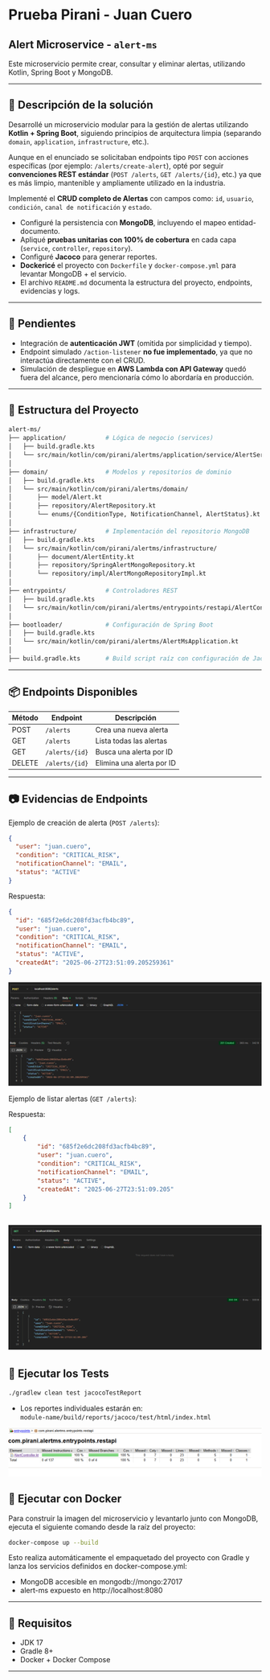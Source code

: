 
# Prueba Pirani - Juan Cuero

## Alert Microservice - `alert-ms`

Este microservicio permite crear, consultar y eliminar alertas, utilizando Kotlin, Spring Boot y MongoDB.


---

## 📝 Descripción de la solución

Desarrollé un microservicio modular para la gestión de alertas utilizando **Kotlin + Spring Boot**, siguiendo principios de arquitectura limpia (separando `domain`, `application`, `infrastructure`, etc.).

Aunque en el enunciado se solicitaban endpoints tipo `POST` con acciones específicas (por ejemplo: `/alerts/create-alert`), opté por seguir **convenciones REST estándar** (`POST /alerts`, `GET /alerts/{id}`, etc.) ya que es más limpio, mantenible y ampliamente utilizado en la industria.

Implementé el **CRUD completo de Alertas** con campos como: `id`, `usuario`, `condición`, `canal de notificación` y `estado`.

- Configuré la persistencia con **MongoDB**, incluyendo el mapeo entidad-documento.
- Apliqué **pruebas unitarias con 100% de cobertura** en cada capa (`service`, `controller`, `repository`).
- Configuré **Jacoco** para generar reportes.
- **Dockericé** el proyecto con `Dockerfile` y `docker-compose.yml` para levantar MongoDB + el servicio.
- El archivo `README.md` documenta la estructura del proyecto, endpoints, evidencias y logs.

---

## 🔧 Pendientes

- Integración de **autenticación JWT** (omitida por simplicidad y tiempo).
- Endpoint simulado `/action-listener` **no fue implementado**, ya que no interactúa directamente con el CRUD.
- Simulación de despliegue en **AWS Lambda con API Gateway** quedó fuera del alcance, pero mencionaría cómo lo abordaría en producción.
---

## 📁 Estructura del Proyecto

```bash
alert-ms/
├── application/           # Lógica de negocio (services)
│   ├── build.gradle.kts
│   └── src/main/kotlin/com/pirani/alertms/application/service/AlertService.kt
│
├── domain/                # Modelos y repositorios de dominio
│   ├── build.gradle.kts
│   └── src/main/kotlin/com/pirani/alertms/domain/
│       ├── model/Alert.kt
│       ├── repository/AlertRepository.kt
│       └── enums/{ConditionType, NotificationChannel, AlertStatus}.kt
│
├── infrastructure/        # Implementación del repositorio MongoDB
│   ├── build.gradle.kts
│   └── src/main/kotlin/com/pirani/alertms/infrastructure/
│       ├── document/AlertEntity.kt
│       ├── repository/SpringAlertMongoRepository.kt
│       └── repository/impl/AlertMongoRepositoryImpl.kt
│
├── entrypoints/           # Controladores REST
│   ├── build.gradle.kts
│   └── src/main/kotlin/com/pirani/alertms/entrypoints/restapi/AlertController.kt
│
├── bootloader/            # Configuración de Spring Boot
│   ├── build.gradle.kts
│   └── src/main/kotlin/com/pirani/alertms/AlertMsApplication.kt
│
├── build.gradle.kts       # Build script raíz con configuración de Jacoco, JUnit y merge report
```

---

## 📦 Endpoints Disponibles

| Método | Endpoint         | Descripción                   |
|--------|------------------|-------------------------------|
| POST   | `/alerts`        | Crea una nueva alerta         |
| GET    | `/alerts`        | Lista todas las alertas       |
| GET    | `/alerts/{id}`   | Busca una alerta por ID       |
| DELETE | `/alerts/{id}`   | Elimina una alerta por ID     |

---

## 📷 Evidencias de Endpoints

Ejemplo de creación de alerta (`POST /alerts`):

```json
{
  "user": "juan.cuero",
  "condition": "CRITICAL_RISK",
  "notificationChannel": "EMAIL",
  "status": "ACTIVE"
}
```

Respuesta:

```json
{
  "id": "685f2e6dc208fd3acfb4bc89",
  "user": "juan.cuero",
  "condition": "CRITICAL_RISK",
  "notificationChannel": "EMAIL",
  "status": "ACTIVE",
  "createdAt": "2025-06-27T23:51:09.205259361"
}
```

![F1](https://raw.githubusercontent.com/juancuero/alert-ms/refs/heads/main/screens/create.png)

Ejemplo de listar alertas (`GET /alerts`):

Respuesta:

```json
[
    {
        "id": "685f2e6dc208fd3acfb4bc89",
        "user": "juan.cuero",
        "condition": "CRITICAL_RISK",
        "notificationChannel": "EMAIL",
        "status": "ACTIVE",
        "createdAt": "2025-06-27T23:51:09.205"
    }
]
```

![F2](https://raw.githubusercontent.com/juancuero/alert-ms/refs/heads/main/screens/list.png)
---


## 🧪 Ejecutar los Tests

```bash
./gradlew clean test jacocoTestReport
```

- Los reportes individuales estarán en:  
  `module-name/build/reports/jacoco/test/html/index.html`

![F3](https://raw.githubusercontent.com/juancuero/alert-ms/refs/heads/main/screens/tests.png)


## 🐳 Ejecutar con Docker
Para construir la imagen del microservicio y levantarlo junto con MongoDB, ejecuta el siguiente comando desde la raíz del proyecto:

```bash
docker-compose up --build
```
Esto realiza automáticamente el empaquetado del proyecto con Gradle y lanza los servicios definidos en docker-compose.yml:

- MongoDB accesible en mongodb://mongo:27017
- alert-ms expuesto en http://localhost:8080

---

## 📌 Requisitos

- JDK 17
- Gradle 8+
- Docker + Docker Compose

---

